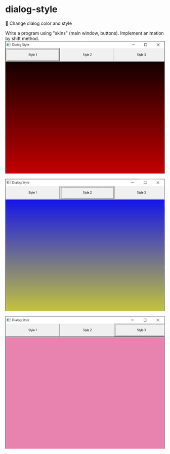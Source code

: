 # dialog-style
🎨 Change dialog color and style

Write a program using "skins" (main window, buttons). Implement animation by shift method.
![1](Screenshots/style1.png)

![2](Screenshots/style2.png)

![3](Screenshots/style3.png)
